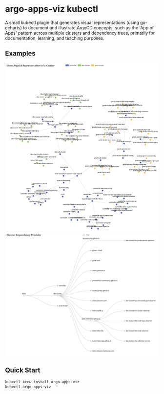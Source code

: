 # argo-apps-viz kubectl

A small kubectl plugin that generates visual representations (using go-echarts) to document and illustrate ArgoCD concepts, such as the 'App of Apps' pattern across multiple clusters and dependency trees, primarily for documentation, learning, and teaching purposes.

## Examples

![Example Graph](doc/apps-of-apps-graph.png)
![Example Graph](doc/dependency-tree.png)

## Quick Start

```
kubectl krew install argo-apps-viz
kubectl argo-apps-viz
```